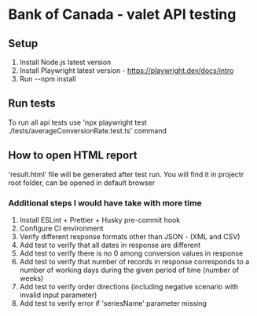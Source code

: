 # Bank of Canada - valet API testing

## Setup

1. Install Node.js latest version
2. Install Playwright latest version - https://playwright.dev/docs/intro
3. Run --npm install

## Run tests

To run all api tests use 'npx playwright test ./tests/averageConversionRate.test.ts' command

## How to open HTML report

'result.html' file will be generated after test run. You will find it in projectr root folder, can be opened in default browser

### Additional steps I would have take with more time

1. Install ESLint + Prettier + Husky pre-commit hook
2. Configure CI environment
3. Verify different response formats other than JSON - (XML and CSV)
4. Add test to verify that all dates in response are different
5. Add test to verify there is no 0 among conversion values in response
6. Add test to verify that number of records in response corresponds to a number of working days during the given period of time (number of weeks)
7. Add test to verify order directions (including negative scenario with invalid input parameter)
8. Add test to verify error if 'seriesName' parameter missing
